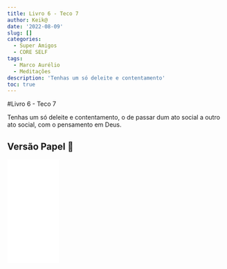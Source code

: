 ```yaml
---
title: Livro 6 - Teco 7
author: Keik@
date: '2022-08-09'
slug: []
categories:
  - Super Amigos
  - CORE SELF
tags:
  - Marco Aurélio
  - Meditações
description: 'Tenhas um só deleite e contentamento'
toc: true
---
```


#Livro 6 - Teco 7 

Tenhas um só deleite e contentamento, o de passar dum ato social a outro ato social, com o pensamento em Deus.

## Versão Papel :book:
<iframe style="width:120px;height:240px;" marginwidth="0" marginheight="0" scrolling="no" frameborder="0" src="//ws-na.amazon-adsystem.com/widgets/q?ServiceVersion=20070822&OneJS=1&Operation=GetAdHtml&MarketPlace=BR&source=ss&ref=as_ss_li_til&ad_type=product_link&tracking_id=mundodekeika-20&language=pt_BR&marketplace=amazon&region=BR&placement=B092FVY4BB&asins=B092FVY4BB&linkId=37c5ec14221f61f811029aa88b520891&show_border=true&link_opens_in_new_window=true"></iframe>